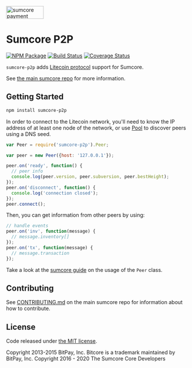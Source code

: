 <img src="http://bitcore.io/css/images/bitcore-p2p.svg" alt="sumcore payment protocol" height="35" width="102">

Sumcore P2P
=======

[![NPM Package](https://img.shields.io/npm/v/sumcore-p2p.svg?style=flat-square)](https://www.npmjs.org/package/sumcore-p2p)
[![Build Status](https://img.shields.io/travis/sumcoinlab/sumcore-p2p.svg?branch=master&style=flat-square)](https://travis-ci.org/sumcoinlab/sumcore-p2p)
[![Coverage Status](https://img.shields.io/coveralls/sumcoinlab/sumcore-p2p.svg?style=flat-square)](https://coveralls.io/r/sumcoinlab/sumcore-p2p?branch=master)

`sumcore-p2p` adds [Litecoin protocol](https://en.bitcoin.it/wiki/Protocol_documentation) support for Sumcore.

See [the main sumcore repo](https://github.com/sumcoinlab/sumcore) for more information.

## Getting Started

```sh
npm install sumcore-p2p
```
In order to connect to the Litecoin network, you'll need to know the IP address of at least one node of the network, or use [Pool](/docs/pool.md) to discover peers using a DNS seed.

```javascript
var Peer = require('sumcore-p2p').Peer;

var peer = new Peer({host: '127.0.0.1'});

peer.on('ready', function() {
  // peer info
  console.log(peer.version, peer.subversion, peer.bestHeight);
});
peer.on('disconnect', function() {
  console.log('connection closed');
});
peer.connect();
```

Then, you can get information from other peers by using:

```javascript
// handle events
peer.on('inv', function(message) {
  // message.inventory[]
});
peer.on('tx', function(message) {
  // message.transaction
});
```

Take a look at the [sumcore guide](http://sumcore.io/guide/peer.html) on the usage of the `Peer` class.

## Contributing

See [CONTRIBUTING.md](https://github.com/sumcoinlab/sumcore/blob/master/CONTRIBUTING.md) on the main sumcore repo for information about how to contribute.

## License

Code released under [the MIT license](https://github.com/sumcoinlab/sumcore/blob/master/LICENSE).

Copyright 2013-2015 BitPay, Inc. Bitcore is a trademark maintained by BitPay, Inc.
Copyright 2016 - 2020 The Sumcore Core Developers
